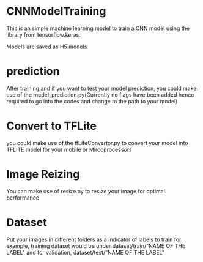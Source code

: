# CNNModelTraining

This is an simple machine learning model to train a CNN model using the library from tensorflow.keras.

Models are saved as H5 models

# prediction

After training and if you want to test your model prediction, you could make use of the model_prediction.py(Currently no flags have been added hence required to go into the codes and change to the path to your model)

# Convert to TFLite

you could make use of the tfLifeConvertor.py to convert your model into TFLITE model for your mobile or Mircoprocessors

# Image Reizing

You can make use of resize.py to resize your image for optimal performance

# Dataset

Put your images in different folders as a indicator of labels to train for example, training dataset would be under dataset/train/"NAME OF THE LABEL" and for validation, dataset/test/"NAME OF THE LABEL"
